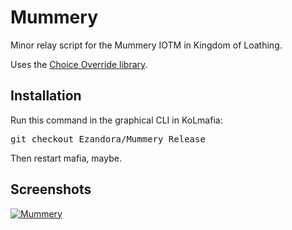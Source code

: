 Mummery
=====
Minor relay script for the Mummery IOTM in Kingdom of Loathing.

Uses the [Choice Override library](https://github.com/Ezandora/Choice-Override).

Installation
----------------
Run this command in the graphical CLI in KoLmafia:
<pre>
git checkout Ezandora/Mummery Release
</pre>
Then restart mafia, maybe.

Screenshots
----------------
[![Mummery](https://raw.github.com/Ezandora/Mummery/master/Images/mummery.png)](https://raw.github.com/Ezandora/Mummery/master/Images/mummery.png)
